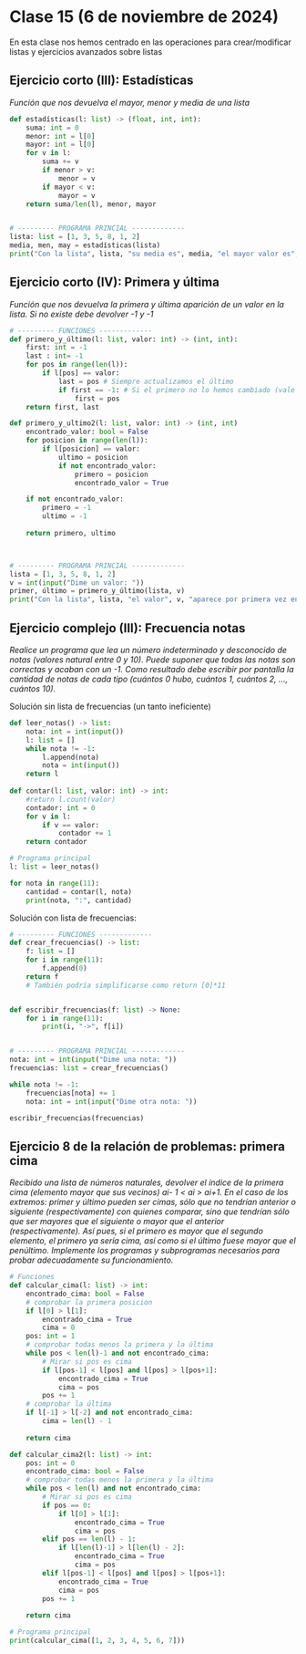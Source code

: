 # Clase 15 (6 de noviembre de 2024)

En esta clase nos hemos centrado en las operaciones para crear/modificar listas y ejercicios avanzados sobre listas

## Ejercicio corto (III): Estadísticas

*Función que nos devuelva el mayor, menor y media de una lista*

```python
def estadísticas(l: list) -> (float, int, int):
    suma: int = 0
    menor: int = l[0]
    mayor: int = l[0]
    for v in l:
        suma += v
        if menor > v:
            menor = v
        if mayor < v:
            mayor = v
    return suma/len(l), menor, mayor


# --------- PROGRAMA PRINCIAL -------------
lista: list = [1, 3, 5, 8, 1, 2]
media, men, may = estadísticas(lista)
print("Con la lista", lista, "su media es", media, "el mayor valor es", may,"y el menor es", men)
```

## Ejercicio corto (IV): Primera y última

*Función que nos devuelva la primera y última aparición de un valor en la lista. Si no existe debe devolver -1 y -1*

```python
# --------- FUNCIONES -------------
def primero_y_último(l: list, valor: int) -> (int, int):
    first: int = -1
    last : int= -1
    for pos in range(len(l)):
        if l[pos] == valor:
            last = pos # Siempre actualizamos el último
            if first == -1: # Si el primero no lo hemos cambiado (vale -1) pues lo cambiamos solo esta vez
                first = pos
    return first, last

def primero_y_ultimo2(l: list, valor: int) -> (int, int)
    encontrado_valor: bool = False
    for posicion in range(len(l)):
        if l[posicion] == valor:
            ultimo = posicion
            if not encontrado_valor:
                primero = posicion
                encontrado_valor = True

    if not encontrado_valor:
        primero = -1
        ultimo = -1
        
    return primero, ultimo



# --------- PROGRAMA PRINCIAL -------------
lista = [1, 3, 5, 8, 1, 2]
v = int(input("Dime un valor: "))
primer, último = primero_y_último(lista, v)
print("Con la lista", lista, "el valor", v, "aparece por primera vez en", primer,"y como última vez en", último)
```

## Ejercicio complejo (III): Frecuencia notas

*Realice un programa que lea un número indeterminado y desconocido de notas (valores natural entre 0 y 10). Puede suponer que todas las notas son correctas y acaban con un -1. Como resultado debe escribir por pantalla la cantidad de notas de cada tipo (cuántos 0 hubo, cuántos 1, cuántos 2, …, cuántos 10).*

Solución sin lista de frecuencias (un tanto ineficiente)

```python
def leer_notas() -> list:
    nota: int = int(input())
    l: list = []
    while nota != -1:
        l.append(nota)
        nota = int(input())
    return l
    
def contar(l: list, valor: int) -> int:
    #return l.count(valor)
    contador: int = 0
    for v in l:
        if v == valor:
            contador += 1
    return contador

# Programa principal
l: list = leer_notas()

for nota in range(11):
    cantidad = contar(l, nota)
    print(nota, ":", cantidad)
```

Solución con lista de frecuencias:

```python
# --------- FUNCIONES -------------
def crear_frecuencias() -> list:
    f: list = []
    for i in range(11):
        f.append(0)
    return f
    # También podría simplificarse como return [0]*11


def escribir_frecuencias(f: list) -> None:
    for i in range(11):
        print(i, "->", f[i])


# --------- PROGRAMA PRINCIAL -------------
nota: int = int(input("Dime una nota: "))
frecuencias: list = crear_frecuencias()

while nota != -1:
    frecuencias[nota] += 1
    nota: int = int(input("Dime otra nota: "))

escribir_frecuencias(frecuencias)
```
## Ejercicio 8 de la relación de problemas: primera cima
*Recibido una lista de números naturales, devolver el índice de la primera cima (elemento mayor que sus vecinos) ai-
1 < ai > ai+1. En el caso de los extremos: primer y último pueden ser cimas, sólo que no tendrían anterior o siguiente
(respectivamente) con quienes comparar, sino que tendrían sólo que ser mayores que el siguiente o mayor que el
anterior (respectivamente). Así pues, si el primero es mayor que el segundo elemento, el primero ya sería cima, así
como si el último fuese mayor que el penúltimo. Implemente los programas y subprogramas necesarios para probar
adecuadamente su funcionamiento.*

```python
# Funciones
def calcular_cima(l: list) -> int:
    encontrado_cima: bool = False
    # comprobar la primera posicion
    if l[0] > l[1]:
        encontrado_cima = True
        cima = 0
    pos: int = 1
    # comprobar todas menos la primera y la última
    while pos < len(l)-1 and not encontrado_cima:
        # Mirar si pos es cima
        if l[pos-1] < l[pos] and l[pos] > l[pos+1]:
            encontrado_cima = True
            cima = pos
        pos += 1
    # comprobar la última
    if l[-1] > l[-2] and not encontrado_cima:
        cima = len(l) - 1
        
    return cima

def calcular_cima2(l: list) -> int:
    pos: int = 0
    encontrado_cima: bool = False
    # comprobar todas menos la primera y la última
    while pos < len(l) and not encontrado_cima:
        # Mirar si pos es cima
        if pos == 0:
            if l[0] > l[1]:
                encontrado_cima = True
                cima = pos
        elif pos == len(l) - 1:
            if l[len(l)-1] > l[len(l) - 2]:
                encontrado_cima = True
                cima = pos
        elif l[pos-1] < l[pos] and l[pos] > l[pos+1]:
            encontrado_cima = True
            cima = pos
        pos += 1
        
    return cima

# Programa principal
print(calcular_cima([1, 2, 3, 4, 5, 6, 7]))
```
